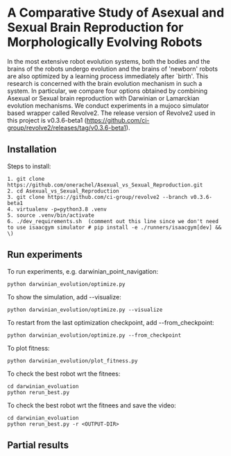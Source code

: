 # A Comparative Study of Asexual and Sexual Brain Reproduction for Morphologically Evolving Robots
In the most extensive robot evolution systems, both the bodies and the brains of the robots undergo evolution and the brains of 'newborn' robots are also optimized by a learning process immediately after `birth'. This research is concerned with the brain evolution mechanism in such a system. In particular, we compare four options obtained by combining Asexual or Sexual brain reproduction with Darwinian or Lamarckian evolution mechanisms. We conduct experiments in a mujoco simulator based wrapper called Revolve2. The release version of Revolve2 used in this project is v0.3.6-beta1 (https://github.com/ci-group/revolve2/releases/tag/v0.3.6-beta1).


## Installation 
Steps to install:
``` 
1. git clone https://github.com/onerachel/Asexual_vs_Sexual_Reproduction.git
2. cd Asexual_vs_Sexual_Reproduction
3. git clone https://github.com/ci-group/revolve2 --branch v0.3.6-beta1
4. virtualenv -p=python3.8 .venv
5. source .venv/bin/activate
6. ./dev_requirements.sh  (comment out this line since we don't need to use isaacgym simulator # pip install -e ./runners/isaacgym[dev] && \)
``` 

## Run experiments 
To run experiments, e.g. darwinian_point_navigation:
``` 
python darwinian_evolution/optimize.py
``` 
To show the simulation, add --visualize: 
``` 
python darwinian_evolution/optimize.py --visualize
``` 
To restart from the last optimization checkpoint, add --from_checkpoint: 
``` 
python darwinian_evolution/optimize.py --from_checkpoint
``` 
To plot fitness:
``` 
python darwinian_evolution/plot_fitness.py
``` 
To check the best robot wrt the fitnees:
``` 
cd darwinian_evoluation
python rerun_best.py
```
To check the best robot wrt the fitnees and save the video:
``` 
cd darwinian_evoluation
python rerun_best.py -r <OUTPUT-DIR>
```
## Partial results
